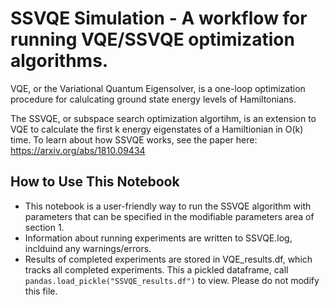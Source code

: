 # SSVQE Simulation - A workflow for running VQE/SSVQE optimization algorithms.

VQE, or the Variational Quantum Eigensolver, is a one-loop optimization procedure for calulcating ground state energy levels of Hamiltonians.

The SSVQE, or subspace search optimization algortihm, is an extension to VQE to calculate the first k energy eigenstates of a Hamiltionian in O(k)
time. To learn about how SSVQE works, see the paper here: https://arxiv.org/abs/1810.09434

## How to Use This Notebook
- This notebook is a user-friendly way to run the SSVQE algorithm with parameters that can be specified in the 
modifiable parameters area of section 1. 
- Information about running experiments are written to SSVQE.log, inclduind any warnings/errors. 
- Results of completed experiments are stored in VQE_results.df, which tracks all completed experiments. This a pickled dataframe, call ```pandas.load_pickle("SSVQE_results.df")``` to view. Please do not modify this file. 
